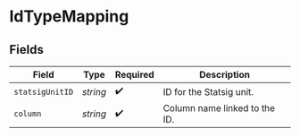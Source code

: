 # IdTypeMapping


## Fields

| Field                         | Type                          | Required                      | Description                   |
| ----------------------------- | ----------------------------- | ----------------------------- | ----------------------------- |
| `statsigUnitID`               | *string*                      | :heavy_check_mark:            | ID for the Statsig unit.      |
| `column`                      | *string*                      | :heavy_check_mark:            | Column name linked to the ID. |
